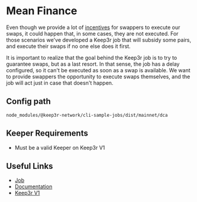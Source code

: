 # Mean Finance

Even though we provide a lot of [incentives](https://docs.mean.finance/concepts/swappers#incentives) for swappers to execute our swaps, it could happen that, in some cases, they are not executed. For those scenarios we've developed a Keep3r job that will subsidy some pairs, and execute their swaps if no one else does it first.

It is important to realize that the goal behind the Keep3r job is to try to guarantee swaps, but as a last resort. In that sense, the job has a delay configured, so it can't be executed as soon as a swap is available. We want to provide swappers the opportunity to execute swaps themselves, and the job will act just in case that doesn't happen.

## Config path

`node_modules/@keep3r-network/cli-sample-jobs/dist/mainnet/dca`

## Keeper Requirements

* Must be a valid Keeper on Keep3r V1

## Useful Links

* [Job](https://etherscan.io/address/0xEcbA21E26466727d705d48cb0a8DE42B11767Bf7)
* [Documentation](https://docs.mean.finance/)
* [Keep3r V1](https://etherscan.io/address/0x1ceb5cb57c4d4e2b2433641b95dd330a33185a44)
